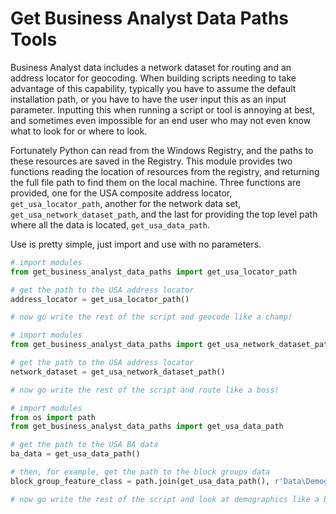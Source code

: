 # Get Business Analyst Data Paths Tools

Business Analyst data includes a network dataset for routing and an address locator for geocoding. When building scripts needing to take advantage of this capability, typically you have to assume the default installation path, or you have to have the user input this as an input parameter. Inputting this when running a script or tool is annoying at best, and sometimes even impossible for an end user who may  not even know what to look for or where to look.

Fortunately Python can read from the Windows Registry, and the paths to these resources are saved in the Registry. This module provides two functions reading the location of resources from the registry, and returning the full file path to find them on the local machine. Three functions are provided, one for the USA composite address locator, `get_usa_locator_path`, another for the network data set, `get_usa_network_dataset_path`, and the last for providing the top level path where all the data is located, `get_usa_data_path`.

Use is pretty simple, just import and use with no parameters.

```python
# import modules
from get_business_analyst_data_paths import get_usa_locator_path

# get the path to the USA address locator
address_locator = get_usa_locator_path()

# now go write the rest of the script and geocode like a champ!
```

```python
# import modules
from get_business_analyst_data_paths import get_usa_network_dataset_path

# get the path to the USA address locator
network_dataset = get_usa_network_dataset_path()

# now go write the rest of the script and route like a boss!
```

```python
# import modules
from os import path
from get_business_analyst_data_paths import get_usa_data_path

# get the path to the USA BA data
ba_data = get_usa_data_path()

# then, for example, get the path to the block groups data
block_group_feature_class = path.join(get_usa_data_path(), r'Data\Demographic Data\esri_bg.bds')

# now go write the rest of the script and look at demographics like a boss!
```
